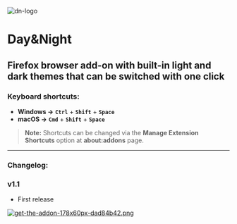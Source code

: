 ![dn-logo](https://i.postimg.cc/bvCGxcb0/dn-logo.png)

# Day&Night

## Firefox browser add-on with built-in light and dark themes that can be switched with one click

### **Keyboard shortcuts:**

- **Windows →** **`Ctrl`** + **`Shift`** + **`Space`**
- **macOS →** **`Cmd`** + **`Shift`** + **`Space`**

> **Note:** Shortcuts can be changed via the **Manage Extension Shortcuts** option at **about:addons** page.

---

### **Changelog:**

### v1.1

- First release

[![get-the-addon-178x60px-dad84b42.png](https://i.postimg.cc/Y0RF4GpR/get-the-addon-178x60px-dad84b42.png)](https://addons.mozilla.org/en-US/firefox/addon/dayandnight/)
